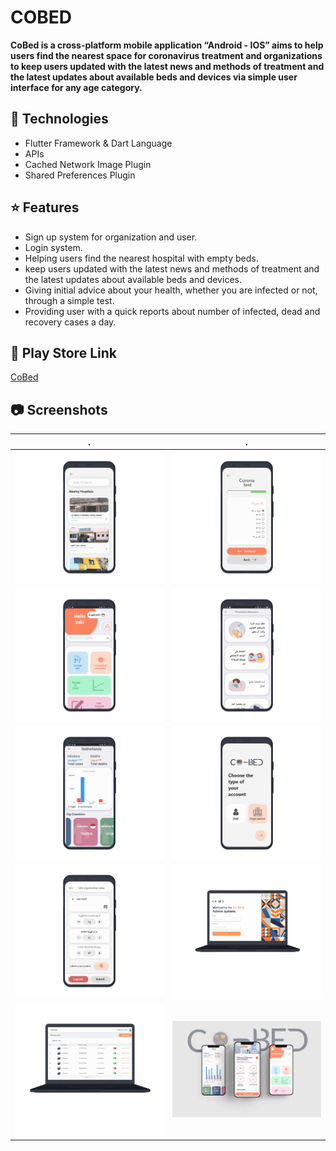 # COBED

__CoBed is a cross-platform mobile application “Android - IOS”  aims to help users find the nearest space for coronavirus treatment and organizations to keep users updated with the latest news and methods of treatment and the latest updates about available beds and devices via simple user interface for any age category.__

## 🚀 Technologies
* Flutter Framework & Dart Language
* APIs
* Cached Network Image Plugin
* Shared Preferences Plugin

## ⭐ Features
* Sign up system for organization and user.
* Login system.
* Helping users find the nearest hospital with empty beds.
* keep users updated with the latest news and methods of treatment and the latest updates about available beds and devices.
* Giving initial advice about your health, whether you are infected or not, through a simple test.
* Providing user with a quick reports about number of infected, dead and recovery cases a day.

## 🔗 Play Store Link
[CoBed](https://drive.google.com/drive/u/1/folders/1z_bc4nlPh9aKQxN3LudtrYnxcHPjgxBe)

## 📷 Screenshots
| . | . |
| --- | --- |
![1](/screenshots/Rectangle1.png) | ![2](/screenshots/Rectangle2.png)
![3](/screenshots/Rectangle3.png) | ![4](/screenshots/Rectangle4.png)
![5](/screenshots/Rectangle5.png) | ![6](/screenshots/Rectangle6.png)
![7](/screenshots/Rectangle7.png) | ![8](/screenshots/Rectangle8.png)
![9](/screenshots/Rectangle9.png) | ![Co-Bed](/screenshots/1618299840707.jpg)
